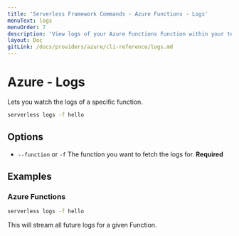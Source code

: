 ```yaml
---
title: 'Serverless Framework Commands - Azure Functions - Logs'
menuText: logs
menuOrder: 7
description: 'View logs of your Azure Functions Function within your terminal using the Serverless Framework'
layout: Doc
gitLink: /docs/providers/azure/cli-reference/logs.md
---
```


# Azure - Logs

Lets you watch the logs of a specific function.

```bash
serverless logs -f hello
```

## Options

- `--function` or `-f` The function you want to fetch the logs for. **Required**

## Examples

### Azure Functions

```bash
serverless logs -f hello
```
This will stream all future logs for a given Function.
